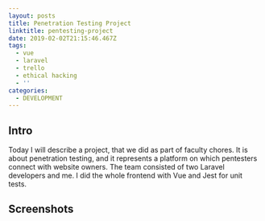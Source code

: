 ```yaml
---
layout: posts
title: Penetration Testing Project
linktitle: pentesting-project
date: 2019-02-02T21:15:46.467Z
tags:
  - vue
  - laravel
  - trello
  - ethical hacking
  - ''
categories:
  - DEVELOPMENT
---
```

## Intro

Today I will describe a project, that we did as part of faculty chores. It is about penetration testing, and it represents a platform on which pentesters connect with website owners. The team consisted of two Laravel developers and me. I did the whole frontend with Vue and Jest for unit tests.

## Screenshots
